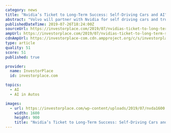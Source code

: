 ```yaml
---
category: news
title: "Nvidia’s Ticket to Long-Term Success: Self-Driving Cars and AI"
abstract: "Volvo will partner with Nvidia for self driving cars and trucks ... investments in the driverless cars segment. The use of artificial intelligence in the autonomous car market is just an example ..."
publishedDateTime: 2019-07-26T18:24:00Z
sourceUrl: https://investorplace.com/2019/07/nvidias-ticket-to-long-term-success-self-driving-cars-and-ai/
ampUrl: https://investorplace.com/2019/07/nvidias-ticket-to-long-term-success-self-driving-cars-and-ai/amp/
cdnAmpUrl: https://investorplace-com.cdn.ampproject.org/c/s/investorplace.com/2019/07/nvidias-ticket-to-long-term-success-self-driving-cars-and-ai/amp/
type: article
quality: 51
score: 51
published: true

provider:
  name: InvestorPlace
  id: investorplace.com

topics:
  - AI
  - AI in Autos

images:
  - url: https://investorplace.com/wp-content/uploads/2019/07/nvda1600.jpg
    width: 1600
    height: 900
    title: "Nvidia’s Ticket to Long-Term Success: Self-Driving Cars and AI"
---
```

